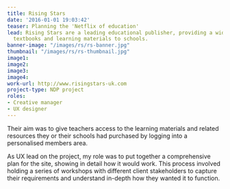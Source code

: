 ```yaml
---
title: Rising Stars
date: '2016-01-01 19:03:42'
teaser: Planning the 'Netflix of education'
lead: Rising Stars are a leading educational publisher, providing a wide range of
  textbooks and learning materials to schools.
banner-image: "/images/rs/rs-banner.jpg"
thumbnail: "/images/rs/rs-thumbnail.jpg"
image1: 
image2: 
image3: 
image4: 
work-url: http://www.risingstars-uk.com
project-type: NDP project
roles:
- Creative manager
- UX designer
---
```


<p>Their aim was to give teachers access to the learning materials and related resources they or their schools had purchased by logging into a personalised members area.</p>

<p>As UX lead on the project, my role was to put together a comprehensive plan for the site, showing in detail how it would work. This process involved holding a series of workshops with different client stakeholders to capture their requirements and understand in-depth how they wanted it to function. </p>
